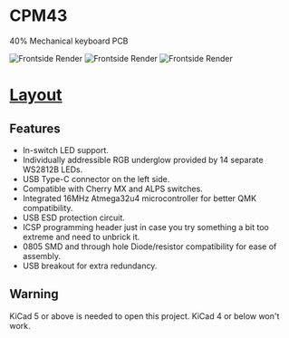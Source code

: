 # CPM43
40% Mechanical keyboard PCB

![Frontside Render](https://raw.githubusercontent.com/Gtrx0/cpm43/master/Renders/Render_Unpopulated_Front.png)
![Frontside Render](https://raw.githubusercontent.com/Gtrx0/cpm43/master/Renders/Render_tilted_populated_front.png)
![Frontside Render](https://raw.githubusercontent.com/Gtrx0/cpm43/master/Renders/Render_Populated_Back.png)
# [Layout](http://www.keyboard-layout-editor.com/#/gists/e3d0a9a1f7fb6537a82bb3f0c82ddf35)

## Features
* In-switch LED support.
* Individually addressible RGB underglow provided by 14 separate WS2812B LEDs.
* USB Type-C connector on the left side.
* Compatible with Cherry MX and ALPS switches. 
* Integrated 16MHz Atmega32u4 microcontroller for better QMK compatibility.
* USB ESD protection circuit.
* ICSP programming header just in case you try something a bit too extreme and need to unbrick it.
* 0805 SMD and through hole Diode/resistor compatibility for ease of assembly.
* USB breakout for extra redundancy.

## Warning
KiCad 5 or above is needed to open this project. KiCad 4 or below won't work.
